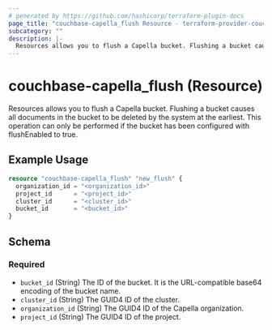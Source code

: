 ```yaml
---
# generated by https://github.com/hashicorp/terraform-plugin-docs
page_title: "couchbase-capella_flush Resource - terraform-provider-couchbase-capella"
subcategory: ""
description: |-
  Resources allows you to flush a Capella bucket. Flushing a bucket causes all documents in the bucket to be deleted by the system at the earliest. This operation can only be performed if the bucket has been configured with flushEnabled to true.
---
```


# couchbase-capella_flush (Resource)

Resources allows you to flush a Capella bucket. Flushing a bucket causes all documents in the bucket to be deleted by the system at the earliest. This operation can only be performed if the bucket has been configured with flushEnabled to true.

## Example Usage

```terraform
resource "couchbase-capella_flush" "new_flush" {
  organization_id = "<organization_id>"
  project_id      = "<project_id>"
  cluster_id      = "<cluster_id>"
  bucket_id       = "<bucket_id>"
}
```

<!-- schema generated by tfplugindocs -->
## Schema

### Required

- `bucket_id` (String) The ID of the bucket. It is the URL-compatible base64 encoding of the bucket name.
- `cluster_id` (String) The GUID4 ID of the cluster.
- `organization_id` (String) The GUID4 ID of the Capella organization.
- `project_id` (String) The GUID4 ID of the project.
